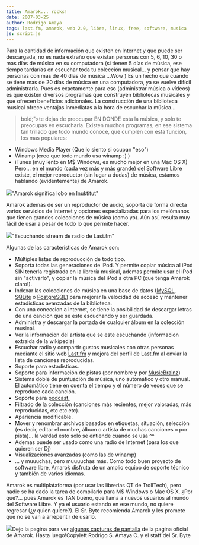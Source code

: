 ```yaml
---
title: Amarok... rocks!
date: 2007-03-25
author: Rodrigo Amaya
tags: last.fm, amarok, web 2.0, libre, linux, free, software, musica
js: script.js
---
```


Para la cantidad de información que existen en Internet y que puede ser
      descargada, no es nada extraño que existan personas con 5, 6, 10, 30 o mas días de música en
      su computadora (si tienen 5 días de música, ese tiempo tardarías en escuchar toda tu colección
      musical... y pensar que hay personas con mas de 40 días de música ...Wow )
Es un
      hecho que cuando se tiene mas de 20 días de música en una computadora, ya se vuelve difícil
      administrarla.
Pues es exactamente para eso (administrar música o vídeos) es que
      existen diversos programas que construyen bibliotecas musicales y que ofrecen beneficios
      adicionales.
La construcción de una biblioteca musical ofrece ventajas inmediatas a
      la hora de escuchar la música...

>  bold;">te dejas de preocupar EN DONDE esta la música, y solo te preocupas en
> escucharla.
Existen muchos programas, en ese
      sistema tan trillado que todo mundo conoce, que cumplen con esta función, los mas
      populares:

- Windows Media Player (Que lo siento si ocupan "eso")
- Winamp (creo que todo mundo usa winamp :) )
- iTunes (muy lento en M$ Windows, es mucho mejor en una Mac OS X)
Pero... en el mundo (cada vez más y más grande) del
      Software Libre existe, el mejor reproductor (sin lugar
      a dudas) de música, estamos hablando (evidentemente) de Amarok.

[![](http://bp3.blogger.com/_ayvorITawE4/RgaR4sDxhYI/AAAAAAAAANI/GyafMf7JSCE/s400/Amarok-icon.png)](http://bp3.blogger.com/_ayvorITawE4/RgaR4sDxhYI/AAAAAAAAANI/GyafMf7JSCE/s1600-h/Amarok-icon.png)"Amarok significa lobo en
      [Inuktitut](http://es.wikipedia.org/wiki/Inuktitut)"

Amarok ademas de ser un reproductor de audio, soporta de forma directa varios servicios
      de Internet y opciones especializadas para los melómanos que tienen grandes colecciones de
      música (como yo).
Aún así, resulta muy fácil de usar a pesar de todo lo que permite
      hacer.

[![](http://bp2.blogger.com/_ayvorITawE4/RgaYpcDxhZI/AAAAAAAAANQ/fNdaqLn6uAM/s320/lfm_001.jpg)](http://bp2.blogger.com/_ayvorITawE4/RgaYpcDxhZI/AAAAAAAAANQ/fNdaqLn6uAM/s1600-h/lfm_001.jpg)"Escuchando stream de radio
      de Last.fm"

Algunas de las características de Amarok son:

- Múltiples listas de reproducción de todo tipo.
- Soporta todas las generaciones de iPod. Y permite copiar música al iPod SIN tenerla registrada en la librería musical, ademas permite usar el iPod sin "activarlo", y copiar la música del iPod a otra PC (que tenga Amarok claro!).
- Indexar las colecciones de música en una base de datos ([MySQL](http://es.wikipedia.org/wiki/MySQL), [SQLite](http://es.wikipedia.org/wiki/SQLite) o [PostgreSQL](http://es.wikipedia.org/wiki/PostgreSQL)) para mejorar la velocidad de acceso y mantener estadisticas avanzadas de la biblioteca.
- Con una coneccion a internet, se tiene la posibilidad de descargar letras de una cancion que se este escuchando y ser guardada.
- Administra y descargar la portada de cualquier álbum en la colección musical.
- Ver la informacion del artista que se este escuchando (informacion extraida de la wikipedia)
- Escuchar radio y compartir gustos musicales con otras personas mediante el sitio web [Last.fm](http://rodrigoamaya.blogspot.com/2007/03/lastfm-una-revolucin-musical.html) y mejora del perfil de Last.fm al enviar la lista de canciones reproducidas.
- Soporte para estadísticas.
- Soporte para información de pistas (por nombre y por [MusicBrainz](http://en.wikipedia.org/wiki/MusicBrainz))
- Sistema doble de puntuación de música, uno automático y otro manual. El automático tiene en cuenta el tiempo y el número de veces que se reproduce cada canción.
- Soporte para [podcast.](http://es.wikipedia.org/wiki/Podcast)
- Filtrado de la colección (canciones más recientes, mejor valoradas, más reproducidas, etc etc etc).
- Apariencia modificable.
- Mover y renombrar archivos basados en etiquetas, situación, selección (es decir, editar el nombre, álbum o artista de muchas canciones o por pista)... la verdad esto solo se entiende cuando se usa ^^
- Ademas puede ser usado como una radio de Internet (para los que quieren ser Dj)
- Visualizaciones avanzadas (como las de winamp)
- ... y muuuchas, pero muuuuchas más.
Como todo buen proyecto de software libre, Amarok disfruta de un
      amplio equipo de soporte técnico y también de varios idiomas.

Amarok es multiplataforma (por usar las librerias QT de
      TrollTech), pero nadie se ha dado la tarea de compilarlo para M$ Windows o Mac OS
      X.
¿Por qué?... pues Amarok es TAN bueno, que llama a nuevos usuarios
      al mundo del Software Libre.
Y ya el usuario estando en ese mundo, no quiere
      regresar (¿y quien quiere?).
El Sr. Byte recomienda Amarok y les promete que no se
      van a arrepentir de usarlo.

[![](http://bp0.blogger.com/_ayvorITawE4/Rgaat8DxhaI/AAAAAAAAANY/W3l6E9wM_ro/s400/happytux.png)](http://bp0.blogger.com/_ayvorITawE4/Rgaat8DxhaI/AAAAAAAAANY/W3l6E9wM_ro/s1600-h/happytux.png)Dejo la pagina para
      ver [algunas capturas de pantalla](http://amarok.kde.org/d/en/index.php?q=gallery&g2_itemId=103) de la pagina oficial de Amarok.
Hasta luego!Copyleft Rodrigo S. Amaya C. y el staff del Sr.
      Byte